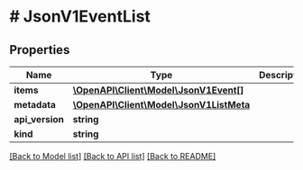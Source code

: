 # # JsonV1EventList

## Properties

Name | Type | Description | Notes
------------ | ------------- | ------------- | -------------
**items** | [**\OpenAPI\Client\Model\JsonV1Event[]**](JsonV1Event.md) |  | [optional]
**metadata** | [**\OpenAPI\Client\Model\JsonV1ListMeta**](JsonV1ListMeta.md) |  | [optional]
**api_version** | **string** |  | [optional]
**kind** | **string** |  | [optional]

[[Back to Model list]](../../README.md#models) [[Back to API list]](../../README.md#endpoints) [[Back to README]](../../README.md)
